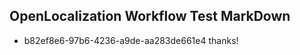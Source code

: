 ## OpenLocalization Workflow Test MarkDown
* b82ef8e6-97b6-4236-a9de-aa283de661e4 
thanks!<!--HONumber=Mar16_HO3-->
